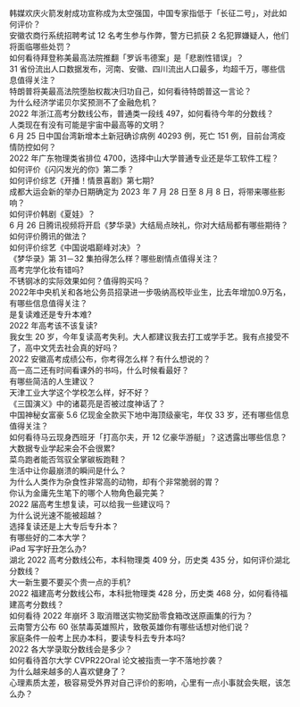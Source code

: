 韩媒欢庆火箭发射成功宣称成为太空强国，中国专家指低于「长征二号」，对此如何评价？  
安徽农商行系统招聘考试 12 名考生参与作弊，警方已抓获 2 名犯罪嫌疑人，他们将面临哪些处罚？  
如何看待拜登称美最高法院推翻「罗诉韦德案」是「悲剧性错误」？  
31 省份流出人口数据发布，河南、安徽、四川流出人口最多，均超千万，哪些信息值得关注？  
特朗普将美最高法院堕胎权裁决归功自己，如何看待特朗普这一言论？  
为什么经济学诺贝尔奖预测不了金融危机？  
2022 年浙江高考分数线公布，普通类一段线 497，如何看待今年的分数线？  
人类现在有没有可能是宇宙中最高等的文明？  
6 月 25 日中国台湾新增本土新冠确诊病例 40293 例，死亡 151 例，目前台湾疫情防控如何？  
2022 年广东物理类省排位 4700，选择中山大学普通专业还是华工软件工程？  
如何评价《闪闪发光的你》第二季？  
如何评价综艺《开播！情景喜剧》第七期?  
成都大运会新的举办日期确定为 2023 年 7 月 28 日至 8 月 8 日，将带来哪些影响？  
如何评价韩剧《夏娃》？  
6 月 26 日腾讯视频将开启《梦华录》大结局点映礼，你对大结局都有哪些期待？如何评价腾讯的做法？  
如何评价综艺《中国说唱巅峰对决》？  
《梦华录》第 31－32 集拍得怎么样？哪些剧情点值得关注？  
高考完学化妆有错吗?  
不锈钢冰的实际效果如何？值得购买吗？  
2022年中央机关和各地公务员招录进一步吸纳高校毕业生，比去年增加0.9万名，有哪些信息值得关注？  
是复读难还是专升本难?  
2022 年高考该不该复读?  
我女生 20 岁，今年复读高考失利。大人都建议我去打工或学手艺。我有点接受不了，高中文凭去社会真的好吗？  
2022 安徽高考成绩公布，你考得怎么样？有什么想说的？  
高一高二还有时间看课外的书吗，什么时候看最好？  
有哪些简洁的人生建议？  
天津工业大学这个学校怎么样，好不好？  
《三国演义》中的诸葛亮是否被过度神话了？  
中国神秘女富豪 5.6 亿现金全款买下地中海顶级豪宅，年仅 33 岁，还有哪些信息值得关注？  
如何看待马云现身西班牙「打高尔夫，开 12 亿豪华游艇」？这透露出哪些信息？  
大数据专业学起来会不会很累?  
菜鸟跑者能否驾驭全掌碳板跑鞋？  
生活中让你最崩溃的瞬间是什么？  
为什么人类作为杂食性非常高的动物，却有个非常脆弱的胃？  
你认为金庸先生笔下的哪个人物角色最完美？  
2022 届高考生想复读，可以给我一些建议吗？  
为什么说光速不能被超越？  
选择复读还是上大专后专升本？  
有哪些好的二本大学？  
iPad 写字好丑怎么办?  
湖北 2022 高考分数线公布，本科物理类 409 分，历史类 435 分，如何评价湖北分数线？  
大一新生要不要买个贵一点的手机?  
2022 福建高考分数线公布，本科批物理类 428 分，历史类 468 分，如何看待福建高考分数线？  
如何看待 2022 年崩坏 3 取消赠送实物奖励零食箱改送原画集的行为？  
云南警方公布 60 张禁毒英雄照片，致敬英雄你有哪些话想对他们说？  
家庭条件一般考上民办本科，要读专科去专升本吗?  
2022 各大学录取分数线会是多少？  
如何看待首尔大学 CVPR22Oral 论文被指责一字不落地抄袭？  
为什么越来越多的人喜欢健身了？  
心理素质太差，极容易受外界对自己评价的影响，心里有一点小事就会失眠，该怎么办？  
